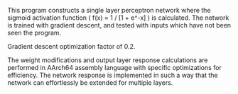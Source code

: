 This program constructs a single layer perceptron network where the sigmoid
activation function ( f(x) = 1 / [1 + e^-x] ) is calculated. The network is
trained with gradient descent, and tested with inputs which have not been seen
the program.

Gradient descent optimization factor of 0.2.

The weight modifications and output layer response calculations are performed in
AArch64 assembly language with specific optimizations for efficiency. The
network response is implemented in such a way that the network can effortlessly
be extended for multiple layers.
